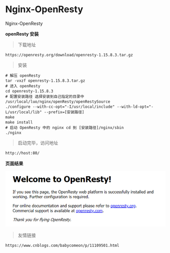 # Nginx-OpenResty

Nginx-OpenResty 



**openResty 安装**

> 下载地址

```shell
https://openresty.org/download/openresty-1.15.8.3.tar.gz
```

> 安装

```shell
# 解压 openResty
tar -vxzf openresty-1.15.8.3.tar.gz
# 进入 openResty
cd openresty-1.15.8.3
# 配置安装路径 选择安装到自己指定的目录中 /usr/local/luo/nginx/openResty/openRestySource
./configure --with-cc-opt="-I/usr/local/include" --with-ld-opt="-L/usr/local/lib" --prefix=[安装路径]
make
make install
# 启动 OpenResty 中的 nginx cd 到 [安装路径]/nginx/sbin
./nginx
```

> 启动完毕，访问地址

```tex
http://host:80/
```

**页面结果**

![结果图](openRestyImages/结果图.png)

> 友情链接

```tex
https://www.cnblogs.com/babycomeon/p/11109501.html
```

